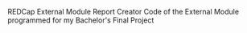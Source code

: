 REDCap External Module Report Creator
Code of the External Module programmed for my Bachelor's Final Project
